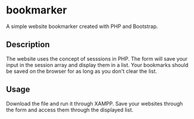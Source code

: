 # bookmarker
A simple website bookmarker created with PHP and Bootstrap.

## Description
The website uses the concept of sesssions in PHP. The form will save your input in the session array and display them in a list. Your bookmarks should be saved on the browser for as long as you don't clear the list.

## Usage
Download the file and run it through XAMPP. Save your websites through the form and access them through the displayed list.
